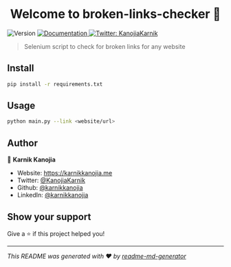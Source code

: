 <h1 align="center">Welcome to broken-links-checker 👋</h1>
<p>
  <img alt="Version" src="https://img.shields.io/badge/version-0.1-blue.svg?cacheSeconds=2592000" />
  <a href="https://github.com/karnikkanojia/broken-links-checker/README.md" target="_blank">
    <img alt="Documentation" src="https://img.shields.io/badge/documentation-yes-brightgreen.svg" />
  </a>
  <a href="https://twitter.com/KanojiaKarnik" target="_blank">
    <img alt="Twitter: KanojiaKarnik" src="https://img.shields.io/twitter/follow/KanojiaKarnik.svg?style=social" />
  </a>
</p>

> Selenium script to check for broken links for any website

## Install

```sh
pip install -r requirements.txt
```

## Usage

```sh
python main.py --link <website/url>
```

## Author

👤 **Karnik Kanojia**

* Website: https://karnikkanojia.me
* Twitter: [@KanojiaKarnik](https://twitter.com/KanojiaKarnik)
* Github: [@karnikkanojia](https://github.com/karnikkanojia)
* LinkedIn: [@karnikkanojia](https://linkedin.com/in/karnikkanojia)

## Show your support

Give a ⭐️ if this project helped you!

***
_This README was generated with ❤️ by [readme-md-generator](https://github.com/kefranabg/readme-md-generator)_